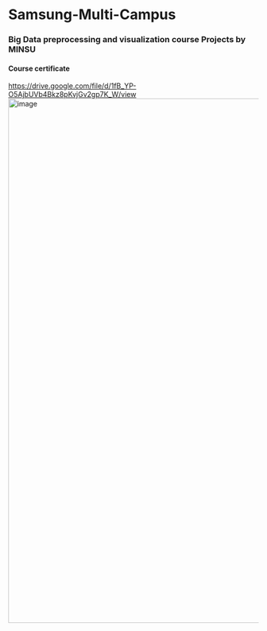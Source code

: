 # Samsung-Multi-Campus
### Big Data preprocessing and visualization course Projects by MINSU
#### Course certificate
https://drive.google.com/file/d/1fB_YP-O5AjbUVb4Bkz8pKvjGv2gp7K_W/view
<img width="1056" alt="image" src="https://user-images.githubusercontent.com/50944735/169119472-0402bfee-8fc9-4b4e-ab49-616a117a320a.png">
